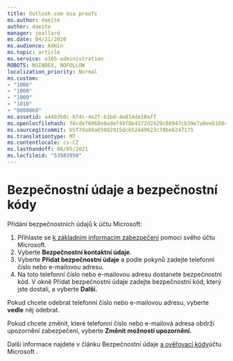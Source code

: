 ```yaml
---
title: Outlook.com msa proofs
ms.author: daeite
author: daeite
manager: joallard
ms.date: 04/21/2020
ms.audience: Admin
ms.topic: article
ms.service: o365-administration
ROBOTS: NOINDEX, NOFOLLOW
localization_priority: Normal
ms.custom:
- "1006"
- "1008"
- "1009"
- "1010"
- "8000060"
ms.assetid: a4403b0c-6f4c-4e2f-b3bd-4e814de10aff
ms.openlocfilehash: f8cdef6068e0adef44f8b4172d2429c86947cb39e7a0eeb168ca6b4400e8b585
ms.sourcegitcommit: b5f7da89a650d2915dc652449623c78be6247175
ms.translationtype: MT
ms.contentlocale: cs-CZ
ms.lasthandoff: 08/05/2021
ms.locfileid: "53983950"
---
```

# <a name="security-info-and-security-codes"></a>Bezpečnostní údaje a bezpečnostní kódy

Přidání bezpečnostních údajů k účtu Microsoft:

1. Přihlaste se [k základním informacím zabezpečení](https://account.microsoft.com/security) pomocí svého účtu Microsoft.
1. Vyberte **Bezpečnostní kontaktní údaje**.
1. Vyberte **Přidat bezpečnostní údaje** a podle pokynů zadejte telefonní číslo nebo e-mailovou adresu.
1. Na toto telefonní číslo nebo e-mailovou adresu dostanete bezpečnostní kód. V okně Přidat bezpečnostní  údaje zadejte bezpečnostní kód, který jste dostali, a vyberte **Další.**

Pokud chcete odebrat telefonní číslo nebo e-mailovou adresu, vyberte **vedle** něj odebrat.

Pokud chcete změnit, které telefonní číslo nebo e-mailová adresa obdrží upozornění zabezpečení, vyberte **Změnit možnosti upozornění.**

Další informace najdete v článku Bezpečnostní údaje [a ověřovací kódy](https://support.microsoft.com/help/12428/)účtu Microsoft .
